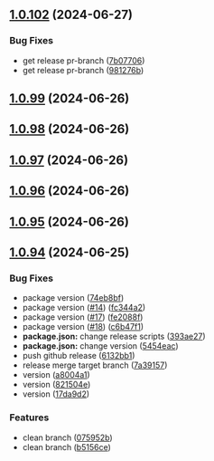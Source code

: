 

## [1.0.102](https://github.com/qlover/fe-base/compare/1.0.99...1.0.102) (2024-06-27)


### Bug Fixes

* get release pr-branch ([7b07706](https://github.com/qlover/fe-base/commit/7b07706596a2dd18330023bc74dec55f4387916b))
* get release pr-branch ([981276b](https://github.com/qlover/fe-base/commit/981276b95d6213486b23567b33db3bbef9401ddb))

## [1.0.99](https://github.com/qlover/fe-base/compare/1.0.98...1.0.99) (2024-06-26)

## [1.0.98](https://github.com/qlover/fe-base/compare/1.0.97...1.0.98) (2024-06-26)

## [1.0.97](https://github.com/qlover/fe-base/compare/1.0.96...1.0.97) (2024-06-26)

## [1.0.96](https://github.com/qlover/fe-base/compare/1.0.95...1.0.96) (2024-06-26)

## [1.0.95](https://github.com/qlover/fe-base/compare/1.0.94...1.0.95) (2024-06-26)

## [1.0.94](https://github.com/qlover/fe-base/compare/1.0.2...1.0.94) (2024-06-25)


### Bug Fixes

* package version ([74eb8bf](https://github.com/qlover/fe-base/commit/74eb8bf060e85004d9574c009e1e0cce9183155a))
* package version ([#14](https://github.com/qlover/fe-base/issues/14)) ([fc344a2](https://github.com/qlover/fe-base/commit/fc344a2b3825d2673aa63dcc90b2411e4fb304b0))
* package version ([#17](https://github.com/qlover/fe-base/issues/17)) ([fe2088f](https://github.com/qlover/fe-base/commit/fe2088fb5bb24d04b52c4ec7160a6d73f8e6ef4c))
* package version ([#18](https://github.com/qlover/fe-base/issues/18)) ([c6b47f1](https://github.com/qlover/fe-base/commit/c6b47f19920ebed721bcfff287086e8d1bb6630f))
* **package.json:** change release scripts ([393ae27](https://github.com/qlover/fe-base/commit/393ae271ac217ea27ec65667f50d813b6b1a5232))
* **package.json:** change version ([5454eac](https://github.com/qlover/fe-base/commit/5454eacad4e7550c063912fe2b77a00793f46cf3))
* push github release ([6132bb1](https://github.com/qlover/fe-base/commit/6132bb1cb8b6be67c483057ace8945b08c625f27))
* release merge target branch ([7a39157](https://github.com/qlover/fe-base/commit/7a39157c41a24ece97eae8070037f2edd4520647))
* version ([a8004a1](https://github.com/qlover/fe-base/commit/a8004a1d3867dc4da7c6a450e1e92a2a9c96f847))
* version ([821504e](https://github.com/qlover/fe-base/commit/821504e0e0051468ed5a45d941d025192c74665a))
* version ([17da9d2](https://github.com/qlover/fe-base/commit/17da9d2bd4149717b92c98a82caf1f1d17616841))


### Features

* clean branch ([075952b](https://github.com/qlover/fe-base/commit/075952b5230a4518a7243c9d716e3a245eac1115))
* clean branch ([b5156ce](https://github.com/qlover/fe-base/commit/b5156ceebb5caa3266147a0255eeefc451f27a28))

<!-- TODO: full other functional -->

